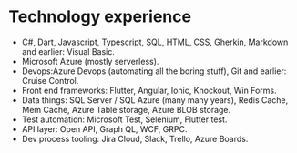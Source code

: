 # Technology experience

- C#, Dart, Javascript, Typescript, SQL, HTML, CSS, Gherkin, Markdown and earlier: Visual Basic.
- Microsoft Azure (mostly serverless).
- Devops:Azure Devops (automating all the boring stuff), Git and earlier: Cruise Control.
- Front end frameworks: Flutter, Angular, Ionic, Knockout, Win Forms.
- Data things: SQL Server / SQL Azure (many many years), Redis Cache, Mem Cache, Azure Table storage, Azure BLOB storage.
- Test automation: Microsoft Test, Selenium, Flutter test.
- API layer: Open API, Graph QL, WCF, GRPC.
- Dev process tooling: Jira Cloud, Slack, Trello, Azure Boards.